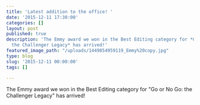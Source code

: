 ```yaml
---
title: 'Latest addition to the office! '
date: '2015-12-11 17:30:00'
categories: []
layout: post
published: true
description: 'The Emmy award we won in the Best Editing category for *Go or No Go:
  the Challenger Legacy* has arrived!'
featured_image_path: "/uploads/1449854959119_Emmy%20copy.jpg"
type: blog
slug: '2015-12-11 00:00:00'
tags: []

---
```

The Emmy award we won in the Best Editing category for "Go or No Go: the Challenger Legacy" has arrived!

